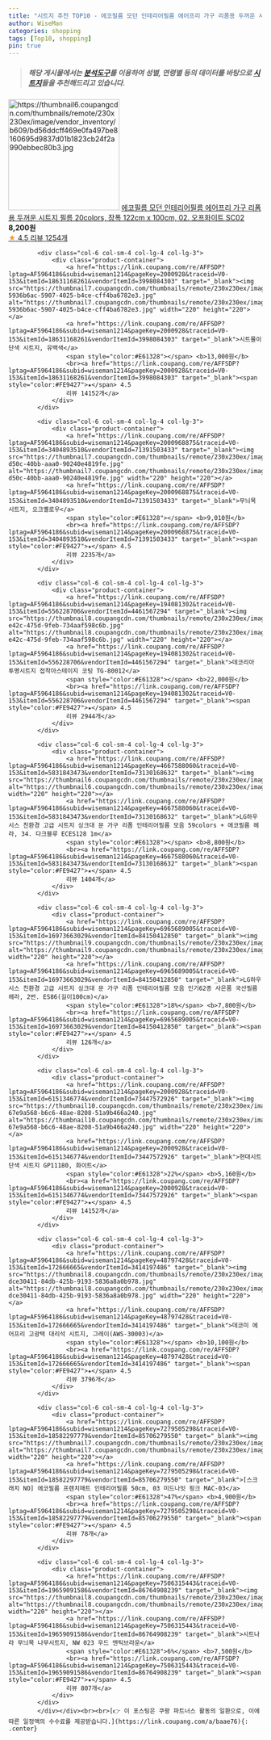 ```yaml
---
title: "시트지 추천 TOP10 - 에코필름 모던 인테리어필름 에어프리 가구 리폼용 두꺼운 시트지 필름 20colors, 장폭 122cm x 100cm, 02."
author: WiseMan
categories: shopping
tags: [Top10, shopping]
pin: true
---
```


> ##### 해당 게시물에서는 [**분석도구**](https://itemscout.io/)를 이용하여 **성별**, **연령별** 등의 데이터를 바탕으로 [**시트지**](https://link.coupang.com/a/baae76)들을 추천해드리고 있습니다.
<div class="container"><div class="row">
            <div class="col-6 col-sm-4 col-lg-4 col-lg-3">
                <div class="product-container">
                    <a href="https://link.coupang.com/re/AFFSDP?lptag=AF5964186&subid=wiseman1214&pageKey=6636022771&traceid=V0-153&itemId=15150808694&vendorItemId=79665222382" target="_blank"><img src="https://thumbnail6.coupangcdn.com/thumbnails/remote/230x230ex/image/vendor_inventory/b609/bd56ddcff469e0fa497be8160695d9837d01b1823cb24f2a990ebbec80b3.jpg" alt="https://thumbnail6.coupangcdn.com/thumbnails/remote/230x230ex/image/vendor_inventory/b609/bd56ddcff469e0fa497be8160695d9837d01b1823cb24f2a990ebbec80b3.jpg" width="220" height="220"></a>
                    <a href="https://link.coupang.com/re/AFFSDP?lptag=AF5964186&subid=wiseman1214&pageKey=6636022771&traceid=V0-153&itemId=15150808694&vendorItemId=79665222382" target="_blank">에코필름 모던 인테리어필름 에어프리 가구 리폼용 두꺼운 시트지 필름 20colors, 장폭 122cm x 100cm, 02. 오프화이트 SC02</a>
                    <span style="color:#E61328"></span> <b>8,200원</b>
                    <br><a href="https://link.coupang.com/re/AFFSDP?lptag=AF5964186&subid=wiseman1214&pageKey=6636022771&traceid=V0-153&itemId=15150808694&vendorItemId=79665222382" target="_blank"><span style="color:#FE9427">★</span> 4.5
                    리뷰 1254개</a>
                </div>
            </div>
            
            <div class="col-6 col-sm-4 col-lg-4 col-lg-3">
                <div class="product-container">
                    <a href="https://link.coupang.com/re/AFFSDP?lptag=AF5964186&subid=wiseman1214&pageKey=2000928&traceid=V0-153&itemId=18631168261&vendorItemId=3998084303" target="_blank"><img src="https://thumbnail7.coupangcdn.com/thumbnails/remote/230x230ex/image/retail/images/1869502276238674-5936b6ac-5907-4025-b4ce-cff4ba6782e3.jpg" alt="https://thumbnail7.coupangcdn.com/thumbnails/remote/230x230ex/image/retail/images/1869502276238674-5936b6ac-5907-4025-b4ce-cff4ba6782e3.jpg" width="220" height="220"></a>
                    <a href="https://link.coupang.com/re/AFFSDP?lptag=AF5964186&subid=wiseman1214&pageKey=2000928&traceid=V0-153&itemId=18631168261&vendorItemId=3998084303" target="_blank">시트몰이 단색 시트지, 유백색</a>
                    <span style="color:#E61328"></span> <b>13,000원</b>
                    <br><a href="https://link.coupang.com/re/AFFSDP?lptag=AF5964186&subid=wiseman1214&pageKey=2000928&traceid=V0-153&itemId=18631168261&vendorItemId=3998084303" target="_blank"><span style="color:#FE9427">★</span> 4.5
                    리뷰 14152개</a>
                </div>
            </div>
            
            <div class="col-6 col-sm-4 col-lg-4 col-lg-3">
                <div class="product-container">
                    <a href="https://link.coupang.com/re/AFFSDP?lptag=AF5964186&subid=wiseman1214&pageKey=2000968875&traceid=V0-153&itemId=3404893510&vendorItemId=71391503433" target="_blank"><img src="https://thumbnail7.coupangcdn.com/thumbnails/remote/230x230ex/image/retail/images/2020/08/19/16/6/fa4fa552-d50c-40bb-aaa0-90240e4819fe.jpg" alt="https://thumbnail7.coupangcdn.com/thumbnails/remote/230x230ex/image/retail/images/2020/08/19/16/6/fa4fa552-d50c-40bb-aaa0-90240e4819fe.jpg" width="220" height="220"></a>
                    <a href="https://link.coupang.com/re/AFFSDP?lptag=AF5964186&subid=wiseman1214&pageKey=2000968875&traceid=V0-153&itemId=3404893510&vendorItemId=71391503433" target="_blank">무늬목 시트지, 오크옐로우</a>
                    <span style="color:#E61328"></span> <b>9,010원</b>
                    <br><a href="https://link.coupang.com/re/AFFSDP?lptag=AF5964186&subid=wiseman1214&pageKey=2000968875&traceid=V0-153&itemId=3404893510&vendorItemId=71391503433" target="_blank"><span style="color:#FE9427">★</span> 4.5
                    리뷰 2235개</a>
                </div>
            </div>
            
            <div class="col-6 col-sm-4 col-lg-4 col-lg-3">
                <div class="product-container">
                    <a href="https://link.coupang.com/re/AFFSDP?lptag=AF5964186&subid=wiseman1214&pageKey=194081302&traceid=V0-153&itemId=556228706&vendorItemId=4461567294" target="_blank"><img src="https://thumbnail8.coupangcdn.com/thumbnails/remote/230x230ex/image/retail/images/2019/03/05/14/4/36983238-e42c-475d-9feb-734aaf598c6b.jpg" alt="https://thumbnail8.coupangcdn.com/thumbnails/remote/230x230ex/image/retail/images/2019/03/05/14/4/36983238-e42c-475d-9feb-734aaf598c6b.jpg" width="220" height="220"></a>
                    <a href="https://link.coupang.com/re/AFFSDP?lptag=AF5964186&subid=wiseman1214&pageKey=194081302&traceid=V0-153&itemId=556228706&vendorItemId=4461567294" target="_blank">데코리아 투명시트지 접착아스테이지 코팅 TG-80012</a>
                    <span style="color:#E61328"></span> <b>22,000원</b>
                    <br><a href="https://link.coupang.com/re/AFFSDP?lptag=AF5964186&subid=wiseman1214&pageKey=194081302&traceid=V0-153&itemId=556228706&vendorItemId=4461567294" target="_blank"><span style="color:#FE9427">★</span> 4.5
                    리뷰 2944개</a>
                </div>
            </div>
            
            <div class="col-6 col-sm-4 col-lg-4 col-lg-3">
                <div class="product-container">
                    <a href="https://link.coupang.com/re/AFFSDP?lptag=AF5964186&subid=wiseman1214&pageKey=4667588060&traceid=V0-153&itemId=5831843473&vendorItemId=73130168632" target="_blank"><img src="https://thumbnail6.coupangcdn.com/thumbnails/remote/230x230ex/image/vendor_inventory/522f/7205999b6df2cd958107ed5b61053b5b8637bd2e90655421aea28e0a0784.jpg" alt="https://thumbnail6.coupangcdn.com/thumbnails/remote/230x230ex/image/vendor_inventory/522f/7205999b6df2cd958107ed5b61053b5b8637bd2e90655421aea28e0a0784.jpg" width="220" height="220"></a>
                    <a href="https://link.coupang.com/re/AFFSDP?lptag=AF5964186&subid=wiseman1214&pageKey=4667588060&traceid=V0-153&itemId=5831843473&vendorItemId=73130168632" target="_blank">LG하우시스 친환경 고급 시트지 싱크대 문 가구 리폼 인테리어필름 모음 59colors + 에코필름 헤라, 34. 다크블루 ECES128 1m</a>
                    <span style="color:#E61328"></span> <b>8,800원</b>
                    <br><a href="https://link.coupang.com/re/AFFSDP?lptag=AF5964186&subid=wiseman1214&pageKey=4667588060&traceid=V0-153&itemId=5831843473&vendorItemId=73130168632" target="_blank"><span style="color:#FE9427">★</span> 4.5
                    리뷰 1404개</a>
                </div>
            </div>
            
            <div class="col-6 col-sm-4 col-lg-4 col-lg-3">
                <div class="product-container">
                    <a href="https://link.coupang.com/re/AFFSDP?lptag=AF5964186&subid=wiseman1214&pageKey=6965689005&traceid=V0-153&itemId=16973663029&vendorItemId=84150412850" target="_blank"><img src="https://thumbnail9.coupangcdn.com/thumbnails/remote/230x230ex/image/vendor_inventory/c107/85f16ddc7266f7e31965d8d35f9ade863437cf07afa5081acf2b37603a60.jpg" alt="https://thumbnail9.coupangcdn.com/thumbnails/remote/230x230ex/image/vendor_inventory/c107/85f16ddc7266f7e31965d8d35f9ade863437cf07afa5081acf2b37603a60.jpg" width="220" height="220"></a>
                    <a href="https://link.coupang.com/re/AFFSDP?lptag=AF5964186&subid=wiseman1214&pageKey=6965689005&traceid=V0-153&itemId=16973663029&vendorItemId=84150412850" target="_blank">LG하우시스 친환경 고급 시트지 싱크대 문 가구 리폼 인테리어필름 모음 인기62종 사은품 국산필름헤라, 2번. ES86(길이100cm)</a>
                    <span style="color:#E61328">18%</span> <b>7,800원</b>
                    <br><a href="https://link.coupang.com/re/AFFSDP?lptag=AF5964186&subid=wiseman1214&pageKey=6965689005&traceid=V0-153&itemId=16973663029&vendorItemId=84150412850" target="_blank"><span style="color:#FE9427">★</span> 4.5
                    리뷰 126개</a>
                </div>
            </div>
            
            <div class="col-6 col-sm-4 col-lg-4 col-lg-3">
                <div class="product-container">
                    <a href="https://link.coupang.com/re/AFFSDP?lptag=AF5964186&subid=wiseman1214&pageKey=2000928&traceid=V0-153&itemId=6151346774&vendorItemId=73447572926" target="_blank"><img src="https://thumbnail10.coupangcdn.com/thumbnails/remote/230x230ex/image/retail/images/11302953283625066-67e9a568-b6c6-48ae-8208-51a9b466a240.jpg" alt="https://thumbnail10.coupangcdn.com/thumbnails/remote/230x230ex/image/retail/images/11302953283625066-67e9a568-b6c6-48ae-8208-51a9b466a240.jpg" width="220" height="220"></a>
                    <a href="https://link.coupang.com/re/AFFSDP?lptag=AF5964186&subid=wiseman1214&pageKey=2000928&traceid=V0-153&itemId=6151346774&vendorItemId=73447572926" target="_blank">현대시트 단색 시트지 GP11180, 화이트</a>
                    <span style="color:#E61328">22%</span> <b>5,160원</b>
                    <br><a href="https://link.coupang.com/re/AFFSDP?lptag=AF5964186&subid=wiseman1214&pageKey=2000928&traceid=V0-153&itemId=6151346774&vendorItemId=73447572926" target="_blank"><span style="color:#FE9427">★</span> 4.5
                    리뷰 14152개</a>
                </div>
            </div>
            
            <div class="col-6 col-sm-4 col-lg-4 col-lg-3">
                <div class="product-container">
                    <a href="https://link.coupang.com/re/AFFSDP?lptag=AF5964186&subid=wiseman1214&pageKey=48797428&traceid=V0-153&itemId=172666665&vendorItemId=3414197486" target="_blank"><img src="https://thumbnail8.coupangcdn.com/thumbnails/remote/230x230ex/image/retail/images/6595517798738780-dce30411-84db-425b-9193-5836a8a0b978.jpg" alt="https://thumbnail8.coupangcdn.com/thumbnails/remote/230x230ex/image/retail/images/6595517798738780-dce30411-84db-425b-9193-5836a8a0b978.jpg" width="220" height="220"></a>
                    <a href="https://link.coupang.com/re/AFFSDP?lptag=AF5964186&subid=wiseman1214&pageKey=48797428&traceid=V0-153&itemId=172666665&vendorItemId=3414197486" target="_blank">데코미 에어프리 고광택 대리석 시트지, 그레이(AWS-30003)</a>
                    <span style="color:#E61328"></span> <b>10,100원</b>
                    <br><a href="https://link.coupang.com/re/AFFSDP?lptag=AF5964186&subid=wiseman1214&pageKey=48797428&traceid=V0-153&itemId=172666665&vendorItemId=3414197486" target="_blank"><span style="color:#FE9427">★</span> 4.5
                    리뷰 3796개</a>
                </div>
            </div>
            
            <div class="col-6 col-sm-4 col-lg-4 col-lg-3">
                <div class="product-container">
                    <a href="https://link.coupang.com/re/AFFSDP?lptag=AF5964186&subid=wiseman1214&pageKey=7279505298&traceid=V0-153&itemId=18582297779&vendorItemId=85706279550" target="_blank"><img src="https://thumbnail7.coupangcdn.com/thumbnails/remote/230x230ex/image/vendor_inventory/ce55/acdb67847efe2cae5525d24493feda82ed56026b4b7120a3d4c349a00535.jpg" alt="https://thumbnail7.coupangcdn.com/thumbnails/remote/230x230ex/image/vendor_inventory/ce55/acdb67847efe2cae5525d24493feda82ed56026b4b7120a3d4c349a00535.jpg" width="220" height="220"></a>
                    <a href="https://link.coupang.com/re/AFFSDP?lptag=AF5964186&subid=wiseman1214&pageKey=7279505298&traceid=V0-153&itemId=18582297779&vendorItemId=85706279550" target="_blank">[스크래치 NO] 에코필름 프렌치매트 인테리어필름 50cm, 03 미드나잇 핑크 MAC-03</a>
                    <span style="color:#E61328">47%</span> <b>4,900원</b>
                    <br><a href="https://link.coupang.com/re/AFFSDP?lptag=AF5964186&subid=wiseman1214&pageKey=7279505298&traceid=V0-153&itemId=18582297779&vendorItemId=85706279550" target="_blank"><span style="color:#FE9427">★</span> 4.5
                    리뷰 78개</a>
                </div>
            </div>
            
            <div class="col-6 col-sm-4 col-lg-4 col-lg-3">
                <div class="product-container">
                    <a href="https://link.coupang.com/re/AFFSDP?lptag=AF5964186&subid=wiseman1214&pageKey=7506315443&traceid=V0-153&itemId=19659091586&vendorItemId=86764908239" target="_blank"><img src="https://thumbnail8.coupangcdn.com/thumbnails/remote/230x230ex/image/rs_quotation_api/ctdsp2us/6c0268f77e5248a09374c80f648068d0.jpg" alt="https://thumbnail8.coupangcdn.com/thumbnails/remote/230x230ex/image/rs_quotation_api/ctdsp2us/6c0268f77e5248a09374c80f648068d0.jpg" width="220" height="220"></a>
                    <a href="https://link.coupang.com/re/AFFSDP?lptag=AF5964186&subid=wiseman1214&pageKey=7506315443&traceid=V0-153&itemId=19659091586&vendorItemId=86764908239" target="_blank">시트나라 무늬목 나무시트지, NW 023 우드 엔틱브라운</a>
                    <span style="color:#E61328">6%</span> <b>7,500원</b>
                    <br><a href="https://link.coupang.com/re/AFFSDP?lptag=AF5964186&subid=wiseman1214&pageKey=7506315443&traceid=V0-153&itemId=19659091586&vendorItemId=86764908239" target="_blank"><span style="color:#FE9427">★</span> 4.5
                    리뷰 807개</a>
                </div>
            </div>
            </div></div><br><br>[👉 이 포스팅은 쿠팡 파트너스 활동의 일환으로, 이에 따른 일정액의 수수료를 제공받습니다.](https://link.coupang.com/a/baae76){: .center}